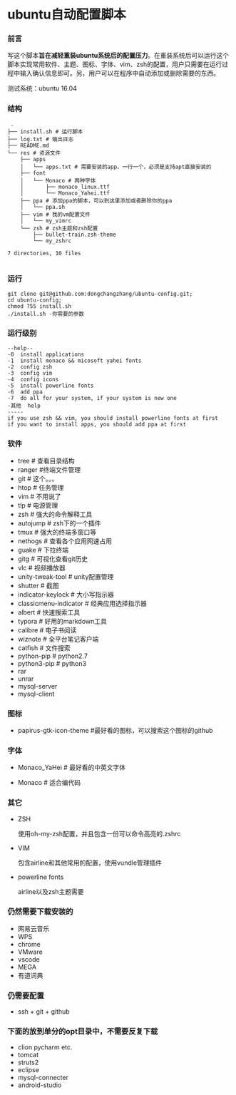 # ubuntu自动配置脚本

### 前言

写这个脚本**旨在减轻重装ubuntu系统后的配置压力**。在重装系统后可以运行这个脚本实现常用软件、主题、图标、字体、vim、zsh的配置，用户只需要在运行过程中输入确认信息即可。另，用户可以在程序中自动添加或删除需要的东西。

测试系统：ubuntu 16.04

### 结构

```
 .
├── install.sh # 运行脚本
├── log.txt # 输出日志
├── README.md
└── res # 资源文件
    ├── apps
    │   └── apps.txt # 需要安装的app，一行一个，必须是支持apt直接安装的
    ├── font
    │   └── Monaco # 两种字体
    │       ├── monaco_linux.ttf
    │       └── Monaco_Yahei.ttf
    ├── ppa # 添加ppa的脚本，可以到这里添加或者删除你的ppa
    │   └── ppa.sh
    ├── vim # 我的vm配置文件
    │   └── my_vimrc
    └── zsh # zsh主题和zsh配置
        ├── bullet-train.zsh-theme
        └── my_zshrc

7 directories, 10 files


```



### 运行

```shell
git clone git@github.com:dongchangzhang/ubuntu-config.git;
cd ubuntu-config;
chmod 755 install.sh
./install.sh -你需要的参数
```

### 运行级别

```
--help--
-0  install applications
-1  install monaco && micosoft yahei fonts
-2  config zsh
-3  config vim
-4  config icons
-5  install powerline fonts
-6  add ppa
-7  do all for your system, if your system is new one
-其他  help
-----
if you use zsh && vim, you should install powerline fonts at first
if you want to install apps, you should add ppa at first

```



### 软件

* tree       # 查看目录结构
* ranger #终端文件管理
* git        # 这个。。。
* htop    # 任务管理
* vim     # 不用说了
* tlp    # 电源管理
* zsh    # 强大的命令解释工具
* autojump # zsh下的一个插件
* tmux # 强大的终端多窗口等
* nethogs # 查看各个应用网速占用
* guake # 下拉终端
* gitg # 可视化查看git历史
* vlc # 视频播放器
* unity-tweak-tool # unity配置管理
* shutter # 截图
* indicator-keylock # 大小写指示器
* classicmenu-indicator # 经典应用选择指示器
* albert # 快速搜索工具
* typora # 好用的markdown工具
* calibre # 电子书阅读
* wiznote # 全平台笔记客户端
* catfish # 文件搜索
* python-pip # python2.7
* python3-pip # python3
* rar
* unrar
* mysql-server
* mysql-client

### 图标

* papirus-gtk-icon-theme #最好看的图标，可以搜索这个图标的github

### 字体

* Monaco_YaHei # 最好看的中英文字体

* Monaco # 适合编代码

### 其它

* ZSH

  使用oh-my-zsh配置，并且包含一份可以命令高亮的.zshrc

* VIM

  包含airline和其他常用的配置，使用vundle管理插件

* powerline fonts

  airline以及zsh主题需要
### 仍然需要下载安装的

* 网易云音乐
* WPS
* chrome
* VMware
* vscode
* MEGA
* 有道词典

### 仍需要配置

* ssh + git + github

### 下面的放到单分的opt目录中，不需要反复下载
* clion pycharm etc.
* tomcat
* struts2
* eclipse
* mysql-connecter
* android-studio



